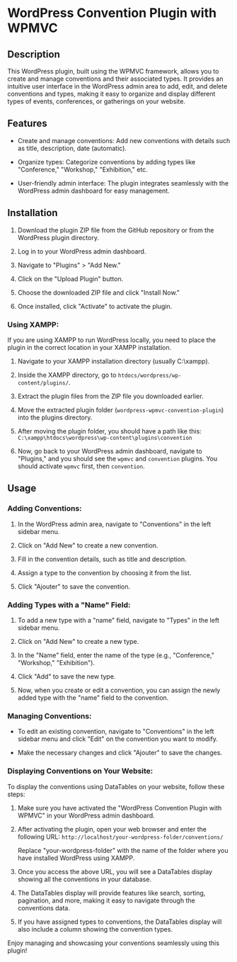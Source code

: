 # WordPress Convention Plugin with WPMVC

## Description

This WordPress plugin, built using the WPMVC framework, allows you to create and manage conventions and their associated types. It provides an intuitive user interface in the WordPress admin area to add, edit, and delete conventions and types, making it easy to organize and display different types of events, conferences, or gatherings on your website.

## Features

- Create and manage conventions: Add new conventions with details such as title, description, date (automatic).

- Organize types: Categorize conventions by adding types like "Conference," "Workshop," "Exhibition," etc.

- User-friendly admin interface: The plugin integrates seamlessly with the WordPress admin dashboard for easy management.

## Installation

1. Download the plugin ZIP file from the GitHub repository or from the WordPress plugin directory.

2. Log in to your WordPress admin dashboard.

3. Navigate to "Plugins" > "Add New."

4. Click on the "Upload Plugin" button.

5. Choose the downloaded ZIP file and click "Install Now."

6. Once installed, click "Activate" to activate the plugin.

### Using XAMPP:

If you are using XAMPP to run WordPress locally, you need to place the plugin in the correct location in your XAMPP installation.

1. Navigate to your XAMPP installation directory (usually C:\xampp).

2. Inside the XAMPP directory, go to `htdocs/wordpress/wp-content/plugins/`.

3. Extract the plugin files from the ZIP file you downloaded earlier.

4. Move the extracted plugin folder (`wordpress-wpmvc-convention-plugin`) into the plugins directory.

5. After moving the plugin folder, you should have a path like this: `C:\xampp\htdocs\wordpress\wp-content\plugins\convention`

6. Now, go back to your WordPress admin dashboard, navigate to "Plugins," and you should see the `wpmvc` and `convention` plugins. You should activate `wpmvc` first, then `convention`.

## Usage

### Adding Conventions:

1. In the WordPress admin area, navigate to "Conventions" in the left sidebar menu.

2. Click on "Add New" to create a new convention.

3. Fill in the convention details, such as title and description.

4. Assign a type to the convention by choosing it from the list.

5. Click "Ajouter" to save the convention.

### Adding Types with a "Name" Field:

1. To add a new type with a "name" field, navigate to "Types" in the left sidebar menu.

2. Click on "Add New" to create a new type.

3. In the "Name" field, enter the name of the type (e.g., "Conference," "Workshop," "Exhibition").

4. Click "Add" to save the new type.

5. Now, when you create or edit a convention, you can assign the newly added type with the "name" field to the convention.

### Managing Conventions:

- To edit an existing convention, navigate to "Conventions" in the left sidebar menu and click "Edit" on the convention you want to modify.

- Make the necessary changes and click "Ajouter" to save the changes.

### Displaying Conventions on Your Website:

To display the conventions using DataTables on your website, follow these steps:

1. Make sure you have activated the "WordPress Convention Plugin with WPMVC" in your WordPress admin dashboard.

2. After activating the plugin, open your web browser and enter the following URL: `http://localhost/your-wordpress-folder/conventions/`

   Replace "your-wordpress-folder" with the name of the folder where you have installed WordPress using XAMPP.

3. Once you access the above URL, you will see a DataTables display showing all the conventions in your database.

4. The DataTables display will provide features like search, sorting, pagination, and more, making it easy to navigate through the conventions data.

5. If you have assigned types to conventions, the DataTables display will also include a column showing the convention types.

Enjoy managing and showcasing your conventions seamlessly using this plugin!
